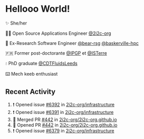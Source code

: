 # Hellooo World!

✨ She/her

👩‍💻 Open Source Applications Engineer [@2i2c-org](https://2i2c.org/)

🐻 Ex-Research Software Engineer [@bear-rsg](https://github.com/bear-rsg) [@baskerville-hpc](https://github.com/baskerville-hpc) 

🇫🇷 Former post-doctorante [@IPGP](https://github.com/IPGP) et [@ISTerre](https://www.isterre.fr/) 

💧 PhD graduate [@CDTFluidsLeeds](https://fluid-dynamics.leeds.ac.uk/) 

⌨️ Mech keeb enthusiast 

## Recent Activity 

<!--START_SECTION:activity-->
1. ❗ Opened issue [#6392](https://github.com/2i2c-org/infrastructure/issues/6392) in [2i2c-org/infrastructure](https://github.com/2i2c-org/infrastructure)
2. ❗ Opened issue [#6391](https://github.com/2i2c-org/infrastructure/issues/6391) in [2i2c-org/infrastructure](https://github.com/2i2c-org/infrastructure)
3. 🎉 Merged PR [#442](https://github.com/2i2c-org/2i2c-org.github.io/pull/442) in [2i2c-org/2i2c-org.github.io](https://github.com/2i2c-org/2i2c-org.github.io)
4. 💪 Opened PR [#442](https://github.com/2i2c-org/2i2c-org.github.io/pull/442) in [2i2c-org/2i2c-org.github.io](https://github.com/2i2c-org/2i2c-org.github.io)
5. ❗ Opened issue [#6379](https://github.com/2i2c-org/infrastructure/issues/6379) in [2i2c-org/infrastructure](https://github.com/2i2c-org/infrastructure)
<!--END_SECTION:activity-->
